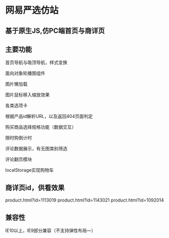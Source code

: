 网易严选仿站
===========
基于原生JS,仿PC端首页与商详页
---------------------------

主要功能
--------
首页导航与吸顶导航，样式变换

面向对象轮播图组件

图片懒加载

图片鼠标移入缩放效果

各类选项卡

根据产品id解析URL，以及返回404页面判定

购买商品选择规格功能（数据交互）

限时购倒计时

评论数据展示，有无图类别筛选

评论翻页模块

localStorage实现购物车

商详页id，供看效果
-----------------
product.html?id=1113019
product.html?id=1143021
product.html?id=1092014

兼容性
-----
IE10以上，IE9部分兼容（不支持弹性布局—）